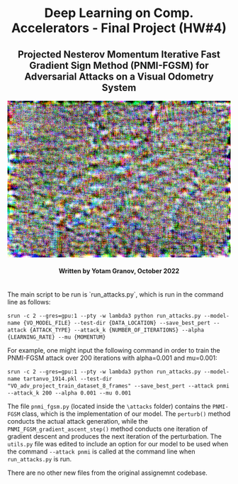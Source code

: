 <h1 align="center">
  Deep Learning on Comp. Accelerators - Final Project (HW#4)
</h1>
<h2 align="center">
  Projected Nesterov Momentum Iterative Fast Gradient Sign Method (PNMI-FGSM) for Adversarial Attacks on a Visual Odometry System
</h2>
<p align="center">
  <img src="https://github.com/Yomaster10/Deep-Learning-HW-4/blob/master/custom_attack.png">
</p>
<h4 align="center">
  Written by Yotam Granov, October 2022
</h4>

<br />
The main script to be run is `run_attacks.py`, which is run in the command line as follows:

```
srun -c 2 --gres=gpu:1 --pty -w lambda3 python run_attacks.py --model-name {VO_MODEL_FILE} --test-dir {DATA_LOCATION} --save_best_pert --attack {ATTACK_TYPE} --attack_k {NUMBER_OF_ITERATIONS} --alpha {LEARNING_RATE} --mu {MOMENTUM}
```
For example, one might input the following command in order to train the PNMI-FGSM attack over 200 iterations with alpha=0.001 and mu=0.001:
```
srun -c 2 --gres=gpu:1 --pty -w lambda3 python run_attacks.py --model-name tartanvo_1914.pkl --test-dir "VO_adv_project_train_dataset_8_frames" --save_best_pert --attack pnmi --attack_k 200 --alpha 0.001 --mu 0.001
```

The file `pnmi_fgsm.py` (located inside the `\attacks` folder) contains the `PNMI-FGSM` class, which is the implementation of our model. The `perturb()` method conducts the actual attack generation, while the `PNMI_FGSM_gradient_ascent_step()` method conducts one iteration of gradient descent and produces the next iteration of the perturbation. The `utils.py` file was edited to include an option for our model to be used when the command `--attack pnmi` is called at the command line when `run_attacks.py` is run.

There are no other new files from the original assignemnt codebase.
